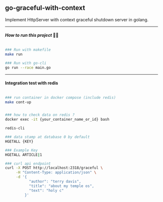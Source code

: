 ## go-graceful-with-context

Implement HttpServer with context graceful shutdown server in golang.

---

#### **_How to run this project_** 🏃‍♂️

```bash

### Run with makefile
make run

### Run with go-cli
go run --race main.go
```

---

#### Integration test with redis

```bash

### run container in docker compose (include redis)
make cont-up


### how to check data on redis ?
docker exec -it {your_container_name_or_id} bash

redis-cli

### data stamp at database 0 by default
HGETALL {KEY}

### Example Key
HGETALL ARTICLE|1

### curl api endpoint
curl -X POST http://localhost:2318/graceful \
     -H "Content-Type: application/json" \
     -d '{
           "author": "terry davis",
           "title": "about my temple os",
           "text": "holy c"
         }'


```
